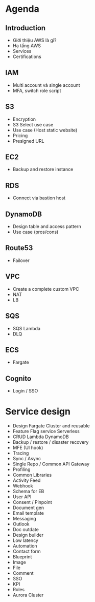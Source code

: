 # Agenda

## Introduction

- Giới thiệu AWS là gì?
- Hạ tầng AWS
- Services
- Certifications

## IAM

- Multi account và single account
- MFA, switch role script

## S3

- Encryption
- S3 Select use case
- Use case (Host static website)
- Pricing
- Presigned URL
## EC2

- Backup and restore instance

## RDS

- Connect via bastion host

## DynamoDB

- Design table and access pattern
- Use case (pros/cons)

## Route53

- Failover

## VPC

- Create a complete custom VPC
- NAT
- LB

## SQS

- SQS Lambda
- DLQ

## ECS

- Fargate

## Cognito

- Login / SSO

# Service design

- Design Fargate Cluster and reusable
- Feature Flag service Serverless
- CRUD Lambda DynamoDB
- Backup / restore / disaster recovery
- MFE (UI hook)
- Tracing
- Sync / Async
- Single Repo / Common API Gateway
- Profiling
- Common Libraries
- Activity Feed
- Webhook
- Schema for EB
- User API
- Consent / Pinpoint
- Document gen
- Email template
- Messaging
- Outlook
- Doc outdate
- Design builder
- Low latency
- Automation
- Contact form
- Blueprint
- Image
- File
- Comment
- SSO
- KPI
- Roles
- Aurora Cluster